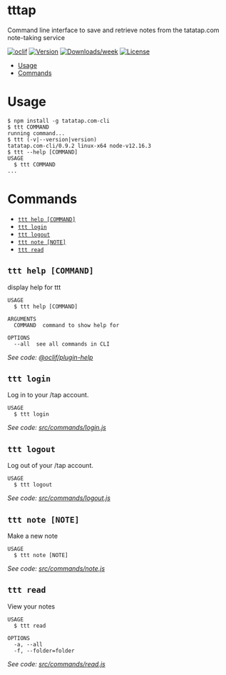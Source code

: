 tttap
=====

Command line interface to save and retrieve notes from the tatatap.com note-taking service

[![oclif](https://img.shields.io/badge/cli-oclif-brightgreen.svg)](https://oclif.io)
[![Version](https://img.shields.io/npm/v/tttap.svg)](https://npmjs.org/package/tttap)
[![Downloads/week](https://img.shields.io/npm/dw/tttap.svg)](https://npmjs.org/package/tttap)
[![License](https://img.shields.io/npm/l/tttap.svg)](https://github.com/thumblab/tttap/blob/master/package.json)

<!-- toc -->
* [Usage](#usage)
* [Commands](#commands)
<!-- tocstop -->
# Usage
<!-- usage -->
```sh-session
$ npm install -g tatatap.com-cli
$ ttt COMMAND
running command...
$ ttt (-v|--version|version)
tatatap.com-cli/0.9.2 linux-x64 node-v12.16.3
$ ttt --help [COMMAND]
USAGE
  $ ttt COMMAND
...
```
<!-- usagestop -->
# Commands
<!-- commands -->
* [`ttt help [COMMAND]`](#ttt-help-command)
* [`ttt login`](#ttt-login)
* [`ttt logout`](#ttt-logout)
* [`ttt note [NOTE]`](#ttt-note-note)
* [`ttt read`](#ttt-read)

## `ttt help [COMMAND]`

display help for ttt

```
USAGE
  $ ttt help [COMMAND]

ARGUMENTS
  COMMAND  command to show help for

OPTIONS
  --all  see all commands in CLI
```

_See code: [@oclif/plugin-help](https://github.com/oclif/plugin-help/blob/v3.0.1/src/commands/help.ts)_

## `ttt login`

Log in to your /tap account.

```
USAGE
  $ ttt login
```

_See code: [src/commands/login.js](https://github.com/thumblab/tatatap-cli/blob/v0.9.2/src/commands/login.js)_

## `ttt logout`

Log out of your /tap account.

```
USAGE
  $ ttt logout
```

_See code: [src/commands/logout.js](https://github.com/thumblab/tatatap-cli/blob/v0.9.2/src/commands/logout.js)_

## `ttt note [NOTE]`

Make a new note

```
USAGE
  $ ttt note [NOTE]
```

_See code: [src/commands/note.js](https://github.com/thumblab/tatatap-cli/blob/v0.9.2/src/commands/note.js)_

## `ttt read`

View your notes

```
USAGE
  $ ttt read

OPTIONS
  -a, --all
  -f, --folder=folder
```

_See code: [src/commands/read.js](https://github.com/thumblab/tatatap-cli/blob/v0.9.2/src/commands/read.js)_
<!-- commandsstop -->

